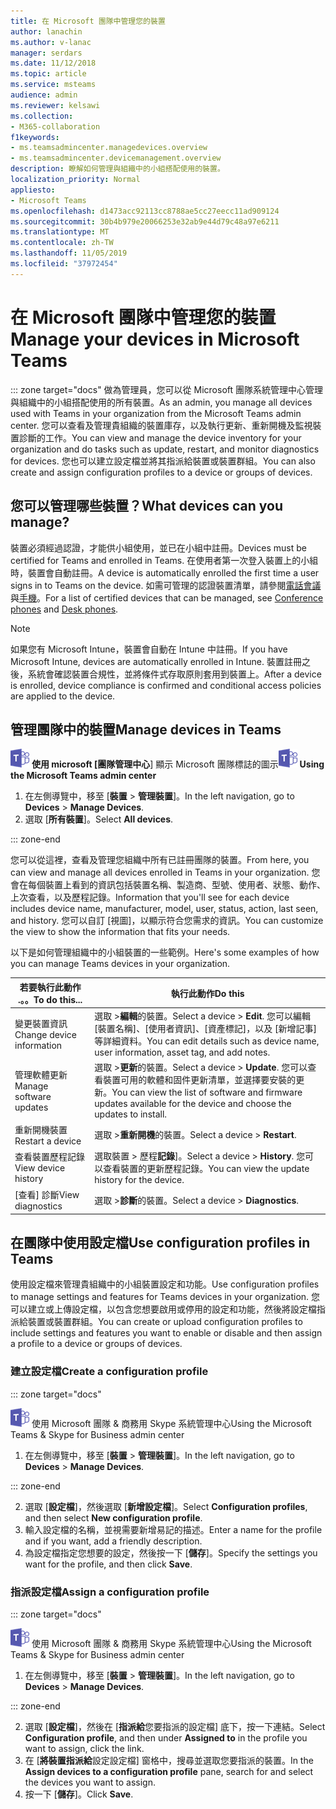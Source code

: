 ```yaml
---
title: 在 Microsoft 團隊中管理您的裝置
author: lanachin
ms.author: v-lanac
manager: serdars
ms.date: 11/12/2018
ms.topic: article
ms.service: msteams
audience: admin
ms.reviewer: kelsawi
ms.collection:
- M365-collaboration
f1keywords:
- ms.teamsadmincenter.managedevices.overview
- ms.teamsadmincenter.devicemanagement.overview
description: 瞭解如何管理與組織中的小組搭配使用的裝置。
localization_priority: Normal
appliesto:
- Microsoft Teams
ms.openlocfilehash: d1473acc92113cc8788ae5cc27eecc11ad909124
ms.sourcegitcommit: 30b4b979e20066253e32ab9e44d79c48a97e6211
ms.translationtype: MT
ms.contentlocale: zh-TW
ms.lasthandoff: 11/05/2019
ms.locfileid: "37972454"
---
```

# <a name="manage-your-devices-in-microsoft-teams"></a><span data-ttu-id="3e6b7-103">在 Microsoft 團隊中管理您的裝置</span><span class="sxs-lookup"><span data-stu-id="3e6b7-103">Manage your devices in Microsoft Teams</span></span>

::: zone target="docs"
<span data-ttu-id="3e6b7-104">做為管理員，您可以從 Microsoft 團隊系統管理中心管理與組織中的小組搭配使用的所有裝置。</span><span class="sxs-lookup"><span data-stu-id="3e6b7-104">As an admin, you manage all devices used with Teams in your organization from the Microsoft Teams admin center.</span></span> <span data-ttu-id="3e6b7-105">您可以查看及管理貴組織的裝置庫存，以及執行更新、重新開機及監視裝置診斷的工作。</span><span class="sxs-lookup"><span data-stu-id="3e6b7-105">You can view and manage the device inventory for your organization and do tasks such as update, restart, and monitor diagnostics for devices.</span></span> <span data-ttu-id="3e6b7-106">您也可以建立設定檔並將其指派給裝置或裝置群組。</span><span class="sxs-lookup"><span data-stu-id="3e6b7-106">You can also create and assign configuration profiles to a device or groups of devices.</span></span> 

## <a name="what-devices-can-you-manage"></a><span data-ttu-id="3e6b7-107">您可以管理哪些裝置？</span><span class="sxs-lookup"><span data-stu-id="3e6b7-107">What devices can you manage?</span></span>
<span data-ttu-id="3e6b7-108">裝置必須經過認證，才能供小組使用，並已在小組中註冊。</span><span class="sxs-lookup"><span data-stu-id="3e6b7-108">Devices must be certified for Teams and enrolled in Teams.</span></span> <span data-ttu-id="3e6b7-109">在使用者第一次登入裝置上的小組時，裝置會自動註冊。</span><span class="sxs-lookup"><span data-stu-id="3e6b7-109">A device is automatically enrolled the first time a user signs in to Teams on the device.</span></span> <span data-ttu-id="3e6b7-110">如需可管理的認證裝置清單，請參閱[電話會議](https://products.office.com/en-us/microsoft-teams/across-devices/devices/category?devicetype=16)與[手機](https://products.office.com/en-us/microsoft-teams/across-devices/devices/category?devicetype=34)。</span><span class="sxs-lookup"><span data-stu-id="3e6b7-110">For a list of certified devices that can be managed, see [Conference phones](https://products.office.com/en-us/microsoft-teams/across-devices/devices/category?devicetype=16) and [Desk phones](https://products.office.com/en-us/microsoft-teams/across-devices/devices/category?devicetype=34).</span></span>

> [!NOTE]
> <span data-ttu-id="3e6b7-111">如果您有 Microsoft Intune，裝置會自動在 Intune 中註冊。</span><span class="sxs-lookup"><span data-stu-id="3e6b7-111">If you have Microsoft Intune, devices are automatically enrolled in Intune.</span></span> <span data-ttu-id="3e6b7-112">裝置註冊之後，系統會確認裝置合規性，並將條件式存取原則套用到裝置上。</span><span class="sxs-lookup"><span data-stu-id="3e6b7-112">After a device is enrolled, device compliance is confirmed and conditional access policies are applied to the device.</span></span> 

## <a name="manage-devices-in-teams"></a><span data-ttu-id="3e6b7-113">管理團隊中的裝置</span><span class="sxs-lookup"><span data-stu-id="3e6b7-113">Manage devices in Teams</span></span>

<span data-ttu-id="3e6b7-114">![](media/teams-logo-30x30.png) **使用 microsoft [團隊管理中心**] 顯示 Microsoft 團隊標誌的圖示</span><span class="sxs-lookup"><span data-stu-id="3e6b7-114">![An icon showing the Microsoft Teams logo](media/teams-logo-30x30.png) **Using the Microsoft Teams admin center**</span></span>

1. <span data-ttu-id="3e6b7-115">在左側導覽中，移至 [**裝置** > **管理裝置**]。</span><span class="sxs-lookup"><span data-stu-id="3e6b7-115">In the left navigation, go to **Devices** > **Manage Devices**.</span></span>
2. <span data-ttu-id="3e6b7-116">選取 [**所有裝置**]。</span><span class="sxs-lookup"><span data-stu-id="3e6b7-116">Select **All devices**.</span></span>  

::: zone-end

 <span data-ttu-id="3e6b7-117">您可以從這裡，查看及管理您組織中所有已註冊團隊的裝置。</span><span class="sxs-lookup"><span data-stu-id="3e6b7-117">From here, you can view and manage all devices enrolled in Teams in your organization.</span></span> <span data-ttu-id="3e6b7-118">您會在每個裝置上看到的資訊包括裝置名稱、製造商、型號、使用者、狀態、動作、上次查看，以及歷程記錄。</span><span class="sxs-lookup"><span data-stu-id="3e6b7-118">Information that you'll see for each device includes device name, manufacturer, model, user, status, action, last seen, and history.</span></span> <span data-ttu-id="3e6b7-119">您可以自訂 [視圖]，以顯示符合您需求的資訊。</span><span class="sxs-lookup"><span data-stu-id="3e6b7-119">You can customize the view to show the information that fits your needs.</span></span>

 <span data-ttu-id="3e6b7-120">以下是如何管理組織中的小組裝置的一些範例。</span><span class="sxs-lookup"><span data-stu-id="3e6b7-120">Here's some examples of how you can manage Teams devices in your organization.</span></span>  
    
|<span data-ttu-id="3e6b7-121">若要執行此動作 .。。</span><span class="sxs-lookup"><span data-stu-id="3e6b7-121">To do this...</span></span>  |<span data-ttu-id="3e6b7-122">執行此動作</span><span class="sxs-lookup"><span data-stu-id="3e6b7-122">Do this</span></span> |
|---------|---------|
|<span data-ttu-id="3e6b7-123">變更裝置資訊</span><span class="sxs-lookup"><span data-stu-id="3e6b7-123">Change device information</span></span>   | <span data-ttu-id="3e6b7-124">選取 >**編輯**的裝置。</span><span class="sxs-lookup"><span data-stu-id="3e6b7-124">Select a device > **Edit**.</span></span> <span data-ttu-id="3e6b7-125">您可以編輯 [裝置名稱]、[使用者資訊]、[資產標記]，以及 [新增記事] 等詳細資料。</span><span class="sxs-lookup"><span data-stu-id="3e6b7-125">You can edit details such as device name, user information, asset tag, and add notes.</span></span>     |
|<span data-ttu-id="3e6b7-126">管理軟體更新</span><span class="sxs-lookup"><span data-stu-id="3e6b7-126">Manage software updates</span></span>   |<span data-ttu-id="3e6b7-127">選取 >**更新**的裝置。</span><span class="sxs-lookup"><span data-stu-id="3e6b7-127">Select a device > **Update**.</span></span> <span data-ttu-id="3e6b7-128">您可以查看裝置可用的軟體和固件更新清單，並選擇要安裝的更新。</span><span class="sxs-lookup"><span data-stu-id="3e6b7-128">You can view the list of software and firmware updates available for the device and choose the updates to install.</span></span>    |
|<span data-ttu-id="3e6b7-129">重新開機裝置</span><span class="sxs-lookup"><span data-stu-id="3e6b7-129">Restart a device</span></span>   |<span data-ttu-id="3e6b7-130">選取 >**重新開機**的裝置。</span><span class="sxs-lookup"><span data-stu-id="3e6b7-130">Select a device > **Restart**.</span></span>          |
|<span data-ttu-id="3e6b7-131">查看裝置歷程記錄</span><span class="sxs-lookup"><span data-stu-id="3e6b7-131">View device history</span></span>  | <span data-ttu-id="3e6b7-132">選取裝置 > 歷程**記錄**]。</span><span class="sxs-lookup"><span data-stu-id="3e6b7-132">Select a device > **History**.</span></span> <span data-ttu-id="3e6b7-133">您可以查看裝置的更新歷程記錄。</span><span class="sxs-lookup"><span data-stu-id="3e6b7-133">You can view the update history for the device.</span></span>     |
|<span data-ttu-id="3e6b7-134">[查看] 診斷</span><span class="sxs-lookup"><span data-stu-id="3e6b7-134">View diagnostics</span></span>  | <span data-ttu-id="3e6b7-135">選取 >**診斷**的裝置。</span><span class="sxs-lookup"><span data-stu-id="3e6b7-135">Select a device > **Diagnostics**.</span></span>        |

## <a name="use-configuration-profiles-in-teams"></a><span data-ttu-id="3e6b7-136">在團隊中使用設定檔</span><span class="sxs-lookup"><span data-stu-id="3e6b7-136">Use configuration profiles in Teams</span></span>

<span data-ttu-id="3e6b7-137">使用設定檔來管理貴組織中的小組裝置設定和功能。</span><span class="sxs-lookup"><span data-stu-id="3e6b7-137">Use configuration profiles to manage settings and features for Teams devices in your organization.</span></span> <span data-ttu-id="3e6b7-138">您可以建立或上傳設定檔，以包含您想要啟用或停用的設定和功能，然後將設定檔指派給裝置或裝置群組。</span><span class="sxs-lookup"><span data-stu-id="3e6b7-138">You can create or upload configuration profiles to include settings and features you want to enable or disable and then assign a profile to a device or groups of devices.</span></span> 

### <a name="create-a-configuration-profile"></a><span data-ttu-id="3e6b7-139">建立設定檔</span><span class="sxs-lookup"><span data-stu-id="3e6b7-139">Create a configuration profile</span></span>

::: zone target="docs"

![顯示 Microsoft [小組標誌] 的圖示](media/teams-logo-30x30.png) <span data-ttu-id="3e6b7-141">使用 Microsoft 團隊 & 商務用 Skype 系統管理中心</span><span class="sxs-lookup"><span data-stu-id="3e6b7-141">Using the Microsoft Teams & Skype for Business admin center</span></span>

1. <span data-ttu-id="3e6b7-142">在左側導覽中，移至 [**裝置** > **管理裝置**]。</span><span class="sxs-lookup"><span data-stu-id="3e6b7-142">In the left navigation, go to **Devices** > **Manage Devices**.</span></span>

::: zone-end

2. <span data-ttu-id="3e6b7-143">選取 [**設定檔**]，然後選取 [**新增設定檔**]。</span><span class="sxs-lookup"><span data-stu-id="3e6b7-143">Select **Configuration profiles**, and then select **New configuration profile**.</span></span>
3. <span data-ttu-id="3e6b7-144">輸入設定檔的名稱，並視需要新增易記的描述。</span><span class="sxs-lookup"><span data-stu-id="3e6b7-144">Enter a name for the profile and if you want, add a friendly description.</span></span>
4. <span data-ttu-id="3e6b7-145">為設定檔指定您想要的設定，然後按一下 [**儲存**]。</span><span class="sxs-lookup"><span data-stu-id="3e6b7-145">Specify the settings you want for the profile, and then click **Save**.</span></span>

### <a name="assign-a-configuration-profile"></a><span data-ttu-id="3e6b7-146">指派設定檔</span><span class="sxs-lookup"><span data-stu-id="3e6b7-146">Assign a configuration profile</span></span>

::: zone target="docs"

![顯示 Microsoft [小組標誌] 的圖示](media/teams-logo-30x30.png) <span data-ttu-id="3e6b7-148">使用 Microsoft 團隊 & 商務用 Skype 系統管理中心</span><span class="sxs-lookup"><span data-stu-id="3e6b7-148">Using the Microsoft Teams & Skype for Business admin center</span></span>

1. <span data-ttu-id="3e6b7-149">在左側導覽中，移至 [**裝置** > **管理裝置**]。</span><span class="sxs-lookup"><span data-stu-id="3e6b7-149">In the left navigation, go to **Devices** > **Manage Devices**.</span></span>

::: zone-end

2. <span data-ttu-id="3e6b7-150">選取 [**設定檔**]，然後在 [**指派給**您要指派的設定檔] 底下，按一下連結。</span><span class="sxs-lookup"><span data-stu-id="3e6b7-150">Select **Configuration profile**, and then under **Assigned to** in the profile you want to assign, click the link.</span></span>  
3. <span data-ttu-id="3e6b7-151">在 [**將裝置指派給**設定設定檔] 窗格中，搜尋並選取您要指派的裝置。</span><span class="sxs-lookup"><span data-stu-id="3e6b7-151">In the **Assign devices to a configuration profile** pane, search for and select the devices you want to assign.</span></span>
4. <span data-ttu-id="3e6b7-152">按一下 [**儲存**]。</span><span class="sxs-lookup"><span data-stu-id="3e6b7-152">Click **Save**.</span></span>
